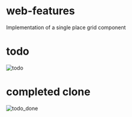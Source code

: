 
# web-features
Implementation of a single place grid component


# todo
![todo](https://user-images.githubusercontent.com/71145865/163383428-4fe012fa-3a39-4f4b-aedd-d67591d52696.jpg)

# completed clone

![todo_done](https://user-images.githubusercontent.com/71145865/163383469-611e2129-91cc-425a-9948-2dd0550ca657.png)
